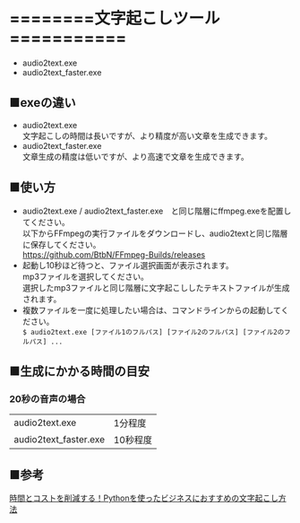 # ========文字起こしツール===========
- audio2text.exe
- audio2text_faster.exe

## ■exeの違い
- audio2text.exe  
    文字起こしの時間は長いですが、より精度が高い文章を生成できます。
- audio2text_faster.exe  
    文章生成の精度は低いですが、より高速で文章を生成できます。


## ■使い方
- audio2text.exe / audio2text_faster.exe　と同じ階層にffmpeg.exeを配置してください。  
    以下からFFmpegの実行ファイルをダウンロードし、audio2textと同じ階層に保存してください。  
    https://github.com/BtbN/FFmpeg-Builds/releases
- 起動し10秒ほど待つと、ファイル選択画面が表示されます。  
    mp3ファイルを選択してください。  
    選択したmp3ファイルと同じ階層に文字起こししたテキストファイルが生成されます。
- 複数ファイルを一度に処理したい場合は、コマンドラインからの起動してください。  
`$ audio2text.exe [ファイル1のフルパス] [ファイル2のフルパス] [ファイル2のフルパス] ...`


## ■生成にかかる時間の目安
### 20秒の音声の場合
|||
|:--|:--|
| audio2text.exe | 1分程度 |
| audio2text_faster.exe | 10秒程度 |

## ■参考
[時間とコストを削減する！Pythonを使ったビジネスにおすすめの文字起こし方法](https://www.my-hacks.info/2023/05/03/%e6%99%82%e9%96%93%e3%81%a8%e3%82%b3%e3%82%b9%e3%83%88%e3%82%92%e5%89%8a%e6%b8%9b%e3%81%99%e3%82%8b%ef%bc%81python%e3%82%92%e4%bd%bf%e3%81%a3%e3%81%9f%e3%83%93%e3%82%b8%e3%83%8d%e3%82%b9%e3%81%ab/
)